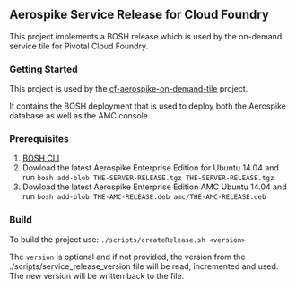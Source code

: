 ## Aerospike Service Release for Cloud Foundry

This project implements a BOSH release which is used by the on-demand service tile for Pivotal Cloud Foundry.

### Getting Started

This project is used by the [cf-aerospike-on-demand-tile](https://github.com/aerospike/cf-aerospike-on-demand-tile.git) project. 

It contains the BOSH deployment that is used to deploy both the Aerospike database as well as the AMC console.

### Prerequisites

1. [BOSH CLI](https://bosh.io/docs/bosh-cli.html)
2. Dowload the latest Aerospike Enterprise Edition for Ubuntu 14.04 and run ``bosh add-blob THE-SERVER-RELEASE.tgz THE-SERVER-RELEASE.tgz``
3. Dowload the latest Aerospike Enterprise Edition AMC Ubuntu 14.04 and run ``bosh add-blob THE-AMC-RELEASE.deb amc/THE-AMC-RELEASE.deb``

### Build

To build the project use: ```./scripts/createRelease.sh <version>``` 

The ```version``` is optional and if not provided, the version from the ./scripts/service_release_version file will be read, incremented and used. The new version will be written back to the file.

